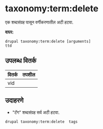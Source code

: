 # taxonomy:term:delete
एक शब्दसंग्रह पासून वर्गीकरणातील अटी हटवा.

**वापर:**
```
drupal taxonomy:term:delete [arguments]
ttd
```

## उपलब्ध वितर्क
वितर्क | तपशील
---------|-------------
vid | 

## उदाहरणे
* "टॅग" शब्दसंग्रह सर्व अटी हटवा.
```
drupal taxonomy:term:delete  tags
```
